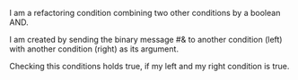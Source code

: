 I am a refactoring condition combining two other conditions by a boolean AND.

I am created by sending the binary message #& to another condition (left) with another condition (right) as its argument.

Checking this conditions holds true, if my left and my right condition is true. 